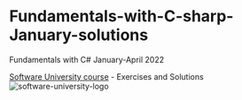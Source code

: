 # Fundamentals-with-C-sharp-January-solutions
Fundamentals with C# January-April 2022

[Software University course](https://softuni.bg/trainings/3606/programming-fundamentals-with-csharp-january-2022) - Exercises and Solutions
![software-university-logo](https://user-images.githubusercontent.com/99989417/173138263-15bb5ad8-a9fe-4427-8e39-b624dd83dc4d.svg)

